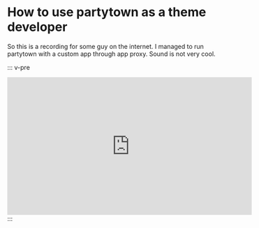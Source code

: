 # How to use partytown as a theme developer

So this is a recording for some guy on the internet. I managed to run partytown with a custom app through app proxy. Sound is not very cool.

::: v-pre
<iframe width="560" height="315" src="https://www.youtube.com/embed/f_n-YPq2ZAg" title="YouTube video player" frameborder="0" allow="accelerometer; autoplay; clipboard-write; encrypted-media; gyroscope; picture-in-picture; web-share" allowfullscreen></iframe>
:::